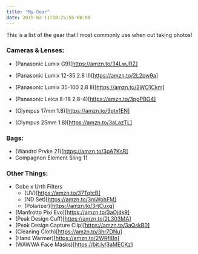 ```yaml
---
title: "My Gear"
date: 2019-02-11T18:25:55-08:00
---
```


This is a list of the gear that I most commonly use when out taking photos! 

### Cameras & Lenses:
* (Panasonic Lumix G9)[https://amzn.to/34LwJRZ]

* (Panasonic Lumix 12-35 2.8 II)[https://amzn.to/2L2pw9a]
* (Panasonic Lumix 35-100 2.8 II)[https://amzn.to/2WO1Ckm]
* (Panasonic Leica 8-18 2.8-4)[https://amzn.to/3ppPBO4]

* (Olympus 17mm 1.8)[https://amzn.to/3ptx1EN]
* (Olympus 25mm 1.8)[https://amzn.to/3aLazTL]

### Bags: 
* (Wandrd Prvke 21)[https://amzn.to/3pA7KsR]
* Compagnon Element Sling 11

### Other Things:
* Gobe x Urth Filters
    * (UV)[https://amzn.to/37TqtcB] 
    * (ND Set)[https://amzn.to/3mWohFM] 
    * (Polariser)[https://amzn.to/3rtCuxg] 
* (Manfrotto Pixi Evo)[https://amzn.to/3aOjdk9]
* (Peak Design Cuff)[https://amzn.to/2L303MA]
* (Peak Design Capture Clip)[https://amzn.to/3aQskB0]
* (Cleaning Cloth)[https://amzn.to/3hr7DNu] 
* (Hand Warmer)[https://amzn.to/2WRfIBn]
* (WAWWA Face Masks)[https://bit.ly/3aMECKz]
